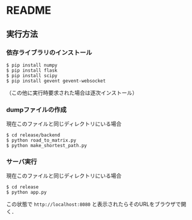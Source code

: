 # README

## 実行方法

### 依存ライブラリのインストール

```
$ pip install numpy
$ pip install flask
$ pip install scipy
$ pip install gevent gevent-websocket
```

（この他に実行時要求された場合は逐次インストール）

### dumpファイルの作成

現在このファイルと同じディレクトリにいる場合

```
$ cd release/backend
$ python road_to_matrix.py
$ python make_shortest_path.py
```

### サーバ実行

現在このファイルと同じディレクトリにいる場合

```
$ cd release
$ python app.py
```

この状態で `http://localhost:8080` と表示されたらそのURLをブラウザで開く．
